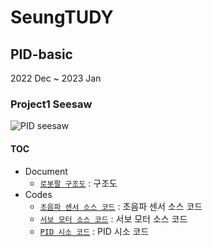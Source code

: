 # SeungTUDY
## PID-basic
2022 Dec ~ 2023 Jan 

### Project1 Seesaw
![PID seesaw](https://github.com/LswLlama/SeungTUDY/assets/115550749/932ef15c-d4a4-4798-b70d-9d9317113604)

#### TOC
- Document
  - [`로봇팔 구조도`](project1_seesaw/src/Seesaw_structure.md) : 구조도
- Codes
  - [`초음파 센서 소스 코드`](project1_seesaw/src/s_codes/s_ultrasonic) : 초음파 센서 소스 코드
  - [`서보 모터 소스 코드`](project1_seesaw/src/s_codes/s_servo_serial) : 서보 모터 소스 코드
  - [`PID 시소 코드`](project1_seesaw/src/code-seesaw) : PID 시소 코드
